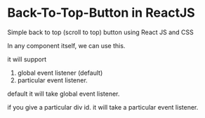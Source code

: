 # Back-To-Top-Button in ReactJS
Simple back to top (scroll to top) button using React JS and CSS

In any component itself, we can use this. 

it will support
1. global event listener (default)
2. particular event listener.


default it will take global event listener.

if you give a particular div id. it will take a particular event listener.